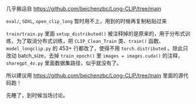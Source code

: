 几乎搬运自 https://github.com/beichenzbc/Long-CLIP/tree/main

`eval/`, `SDXL`, `open_clip_long` 暂时用不上，用到的时候再复制粘贴过来

`train/train.py` 里面 `setup_distributed()` 被注释掉的是原来的，用于分布式训练，为了取消分布式训练，把 `CLIP_Clean_Train` 类、`train()` 函数、`model_longclip.py` 的 453+ 行都改了，使得不用 `torch.distributed` 。除此只改动 batch_size，去掉 `train_epoch()` 里 `images = images.cuda()` 的注释，`sharegpt_4v.py` 里面数据集路径，似乎就没有了。

所以建议用 https://github.com/beichenzbc/Long-CLIP/tree/main 里面的源代码跑！

先睡了，到时候当场讨论。